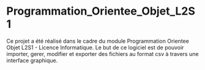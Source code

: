 # Programmation_Orientee_Objet_L2S1
Ce projet a été réalisé dans le cadre du module Programmation Orientee Objet L2S1 - Licence Informatique. Le but de ce logiciel est de pouvoir importer, gerer, modifier et exporter des fichiers au format csv à travers une interface graphique. 
